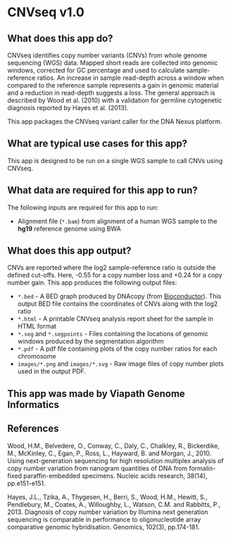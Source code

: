 # CNVseq v1.0

## What does this app do?

CNVseq identifies copy number variants (CNVs) from whole genome sequencing (WGS) data. Mapped short reads are collected into genomic windows, corrected for GC percentage and used to calculate sample-reference ratios. An increase in sample read-depth across a window when compared to the reference sample represents a gain in genomic material and a reduction in read-depth suggests a loss. The general approach is described by Wood et al. (2010) with a validation for germline cytogenetic diagnosis reported by Hayes et al. (2013).

This app packages the CNVseq variant caller for the DNA Nexus platform.

## What are typical use cases for this app?

This app is designed to be run on a single WGS sample to call CNVs using CNVseq.

## What data are required for this app to run?

The following inputs are required for this app to run:
* Alignment file (`*.bam`) from alignment of a human WGS sample to the **hg19** reference genome using BWA

## What does this app output?

CNVs are reported where the log2 sample-reference ratio is outside the defined cut-offs. Here, -0.55 for a copy number loss and +0.24 for a copy number gain. This app produces the following output files:
* `*.bed` - A BED graph produced by DNAcopy (from [Bioconductor](https://bioconductor.org/packages/release/bioc/html/DNAcopy.html)). This output BED file contains the coordinates of CNVs along with the log2 ratio
* `*.html` - A printable CNVseq analysis report sheet for the sample in HTML format
* `*.seg` and `*.segpoints` - Files containing the locations of genomic windows produced by the segmentation algorithm
* `*.pdf` - A pdf file containing plots of the copy number ratios for each chromosome
* `images/*.png` and `images/*.svg` - Raw image files of copy number plots used in the output PDF.

## This app was made by Viapath Genome Informatics

## References

Wood, H.M., Belvedere, O., Conway, C., Daly, C., Chalkley, R., Bickerdike, M., McKinley, C., Egan, P., Ross, L., Hayward, B. and Morgan, J., 2010. Using next-generation sequencing for high resolution multiplex analysis of copy number variation from nanogram quantities of DNA from formalin-fixed paraffin-embedded specimens. Nucleic acids research, 38(14), pp.e151-e151.

Hayes, J.L., Tzika, A., Thygesen, H., Berri, S., Wood, H.M., Hewitt, S., Pendlebury, M., Coates, A., Willoughby, L., Watson, C.M. and Rabbitts, P., 2013. Diagnosis of copy number variation by Illumina next generation sequencing is comparable in performance to oligonucleotide array comparative genomic hybridisation. Genomics, 102(3), pp.174-181.